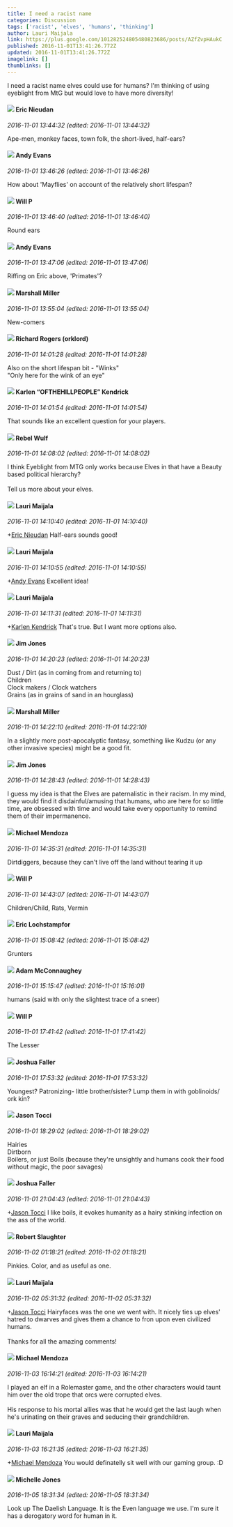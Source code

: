 ```yaml
---
title: I need a racist name
categories: Discussion
tags: ['racist', 'elves', 'humans', 'thinking']
author: Lauri Maijala
link: https://plus.google.com/101282524805480823686/posts/AZfZvpHAukC
published: 2016-11-01T13:41:26.772Z
updated: 2016-11-01T13:41:26.772Z
imagelink: []
thumblinks: []
---
```


I need a racist name elves could use for humans? I&#39;m thinking of using eyeblight from MtG but would love to have more diversity!
<div id='comment z12ktxijpqifet5lt233vborura1zjdz004'>
  <h4><img src='{{site.baseurl}}//images/avatars/112928858730524882505_photo.jpg'> Eric Nieudan</h4>
      <p><cite>2016-11-01 13:44:32 (edited: 2016-11-01 13:44:32)</cite></p>
        <p>Ape-men, monkey faces, town folk, the short-lived, half-ears?</p>
</div>
        

<div id='comment z12ktxijpqifet5lt233vborura1zjdz004'>
  <h4><img src='{{site.baseurl}}//images/avatars/103304305448054183998_photo.jpg'> Andy Evans</h4>
      <p><cite>2016-11-01 13:46:26 (edited: 2016-11-01 13:46:26)</cite></p>
        <p>How about &#39;Mayflies&#39; on account of the relatively short lifespan?</p>
</div>
        

<div id='comment z12ktxijpqifet5lt233vborura1zjdz004'>
  <h4><img src='{{site.baseurl}}//images/avatars/100395114003715336076_photo.jpg'> Will P</h4>
      <p><cite>2016-11-01 13:46:40 (edited: 2016-11-01 13:46:40)</cite></p>
        <p>Round ears</p>
</div>
        

<div id='comment z12ktxijpqifet5lt233vborura1zjdz004'>
  <h4><img src='{{site.baseurl}}//images/avatars/103304305448054183998_photo.jpg'> Andy Evans</h4>
      <p><cite>2016-11-01 13:47:06 (edited: 2016-11-01 13:47:06)</cite></p>
        <p>Riffing on Eric above, &#39;Primates&#39;?</p>
</div>
        

<div id='comment z12ktxijpqifet5lt233vborura1zjdz004'>
  <h4><img src='{{site.baseurl}}//images/avatars/113927217394445366066_photo.jpg'> Marshall Miller</h4>
      <p><cite>2016-11-01 13:55:04 (edited: 2016-11-01 13:55:04)</cite></p>
        <p>New-comers</p>
</div>
        

<div id='comment z12ktxijpqifet5lt233vborura1zjdz004'>
  <h4><img src='{{site.baseurl}}//images/avatars/107546859603511405188_photo.jpg'> Richard Rogers (orklord)</h4>
      <p><cite>2016-11-01 14:01:28 (edited: 2016-11-01 14:01:28)</cite></p>
        <p>Also on the short lifespan bit - &quot;Winks&quot;<br />&quot;Only here for the wink of an eye&quot;</p>
</div>
        

<div id='comment z12ktxijpqifet5lt233vborura1zjdz004'>
  <h4><img src='{{site.baseurl}}//images/avatars/108408137525442565511_photo.jpg'> Karlen “OFTHEHILLPEOPLE” Kendrick</h4>
      <p><cite>2016-11-01 14:01:54 (edited: 2016-11-01 14:01:54)</cite></p>
        <p>That sounds like an excellent question for your players.</p>
</div>
        

<div id='comment z12ktxijpqifet5lt233vborura1zjdz004'>
  <h4><img src='{{site.baseurl}}//images/avatars/116598611739015474520_photo.jpg'> Rebel Wulf</h4>
      <p><cite>2016-11-01 14:08:02 (edited: 2016-11-01 14:08:02)</cite></p>
        <p>I think Eyeblight from MTG only works because Elves in that have a Beauty based political hierarchy?<br /><br />Tell us more about your elves.</p>
</div>
        

<div id='comment z12ktxijpqifet5lt233vborura1zjdz004'>
  <h4><img src='{{site.baseurl}}//images/avatars/101282524805480823686_photo.jpg'> Lauri Maijala</h4>
      <p><cite>2016-11-01 14:10:40 (edited: 2016-11-01 14:10:40)</cite></p>
        <p><span class="proflinkWrapper"><span class="proflinkPrefix">+</span><a class="proflink" href="https://plus.google.com/112928858730524882505" oid="112928858730524882505">Eric Nieudan</a></span> Half-ears sounds good!</p>
</div>
        

<div id='comment z12ktxijpqifet5lt233vborura1zjdz004'>
  <h4><img src='{{site.baseurl}}//images/avatars/101282524805480823686_photo.jpg'> Lauri Maijala</h4>
      <p><cite>2016-11-01 14:10:55 (edited: 2016-11-01 14:10:55)</cite></p>
        <p><span class="proflinkWrapper"><span class="proflinkPrefix">+</span><a class="proflink" href="https://plus.google.com/103304305448054183998" oid="103304305448054183998">Andy Evans</a></span> Excellent idea!</p>
</div>
        

<div id='comment z12ktxijpqifet5lt233vborura1zjdz004'>
  <h4><img src='{{site.baseurl}}//images/avatars/101282524805480823686_photo.jpg'> Lauri Maijala</h4>
      <p><cite>2016-11-01 14:11:31 (edited: 2016-11-01 14:11:31)</cite></p>
        <p><span class="proflinkWrapper"><span class="proflinkPrefix">+</span><a class="proflink" href="https://plus.google.com/108408137525442565511" oid="108408137525442565511">Karlen Kendrick</a></span> That&#39;s true. But I want more options also.</p>
</div>
        

<div id='comment z12ktxijpqifet5lt233vborura1zjdz004'>
  <h4><img src='{{site.baseurl}}//images/avatars/114075227630675466545_photo.jpg'> Jim Jones</h4>
      <p><cite>2016-11-01 14:20:23 (edited: 2016-11-01 14:20:23)</cite></p>
        <p>Dust / Dirt (as in coming from and returning to)<br />Children<br />Clock makers / Clock watchers <br />Grains (as in grains of sand in an hourglass)<br /></p>
</div>
        

<div id='comment z12ktxijpqifet5lt233vborura1zjdz004'>
  <h4><img src='{{site.baseurl}}//images/avatars/113927217394445366066_photo.jpg'> Marshall Miller</h4>
      <p><cite>2016-11-01 14:22:10 (edited: 2016-11-01 14:22:10)</cite></p>
        <p>In a slightly more post-apocalyptic fantasy, something like Kudzu (or any other invasive species) might be a good fit.</p>
</div>
        

<div id='comment z12ktxijpqifet5lt233vborura1zjdz004'>
  <h4><img src='{{site.baseurl}}//images/avatars/114075227630675466545_photo.jpg'> Jim Jones</h4>
      <p><cite>2016-11-01 14:28:43 (edited: 2016-11-01 14:28:43)</cite></p>
        <p>I guess my idea is that the Elves are paternalistic in their racism. In my mind, they would find it disdainful/amusing that humans, who are here for so little time, are obsessed with time and would take every opportunity to remind them of their impermanence.</p>
</div>
        

<div id='comment z12ktxijpqifet5lt233vborura1zjdz004'>
  <h4><img src='{{site.baseurl}}//images/avatars/107608892144761520587_photo.jpg'> Michael Mendoza</h4>
      <p><cite>2016-11-01 14:35:31 (edited: 2016-11-01 14:35:31)</cite></p>
        <p>Dirtdiggers, because they can&#39;t live off the land without tearing it up</p>
</div>
        

<div id='comment z12ktxijpqifet5lt233vborura1zjdz004'>
  <h4><img src='{{site.baseurl}}//images/avatars/100395114003715336076_photo.jpg'> Will P</h4>
      <p><cite>2016-11-01 14:43:07 (edited: 2016-11-01 14:43:07)</cite></p>
        <p>Children/Child, Rats, Vermin</p>
</div>
        

<div id='comment z12ktxijpqifet5lt233vborura1zjdz004'>
  <h4><img src='{{site.baseurl}}//images/avatars/104811112088336879051_photo.jpg'> Eric Lochstampfor</h4>
      <p><cite>2016-11-01 15:08:42 (edited: 2016-11-01 15:08:42)</cite></p>
        <p>Grunters</p>
</div>
        

<div id='comment z12ktxijpqifet5lt233vborura1zjdz004'>
  <h4><img src='{{site.baseurl}}//images/avatars/113146105702553453771_photo.jpg'> Adam McConnaughey</h4>
      <p><cite>2016-11-01 15:15:47 (edited: 2016-11-01 15:16:01)</cite></p>
        <p>humans (said with only the slightest trace of a sneer)</p>
</div>
        

<div id='comment z12ktxijpqifet5lt233vborura1zjdz004'>
  <h4><img src='{{site.baseurl}}//images/avatars/100395114003715336076_photo.jpg'> Will P</h4>
      <p><cite>2016-11-01 17:41:42 (edited: 2016-11-01 17:41:42)</cite></p>
        <p>The Lesser</p>
</div>
        

<div id='comment z12ktxijpqifet5lt233vborura1zjdz004'>
  <h4><img src='{{site.baseurl}}//images/avatars/118408641603864909644_photo.jpg'> Joshua Faller</h4>
      <p><cite>2016-11-01 17:53:32 (edited: 2016-11-01 17:53:32)</cite></p>
        <p>Youngest? Patronizing- little brother/sister? Lump them in with goblinoids/ ork kin?</p>
</div>
        

<div id='comment z12ktxijpqifet5lt233vborura1zjdz004'>
  <h4><img src='{{site.baseurl}}//images/avatars/107921460605994366874_photo.jpg'> Jason Tocci</h4>
      <p><cite>2016-11-01 18:29:02 (edited: 2016-11-01 18:29:02)</cite></p>
        <p>Hairies<br />Dirtborn<br />Boilers, or just Boils (because they&#39;re unsightly and humans cook their food without magic, the poor savages)</p>
</div>
        

<div id='comment z12ktxijpqifet5lt233vborura1zjdz004'>
  <h4><img src='{{site.baseurl}}//images/avatars/118408641603864909644_photo.jpg'> Joshua Faller</h4>
      <p><cite>2016-11-01 21:04:43 (edited: 2016-11-01 21:04:43)</cite></p>
        <p><span class="proflinkWrapper"><span class="proflinkPrefix">+</span><a class="proflink" href="https://plus.google.com/107921460605994366874" oid="107921460605994366874">Jason Tocci</a></span> I like boils, it evokes humanity as a hairy stinking infection on the ass of the world.</p>
</div>
        

<div id='comment z12ktxijpqifet5lt233vborura1zjdz004'>
  <h4><img src='{{site.baseurl}}//images/avatars/106502497268683547167_photo.jpg'> Robert Slaughter</h4>
      <p><cite>2016-11-02 01:18:21 (edited: 2016-11-02 01:18:21)</cite></p>
        <p>Pinkies. Color, and as useful as one.</p>
</div>
        

<div id='comment z12ktxijpqifet5lt233vborura1zjdz004'>
  <h4><img src='{{site.baseurl}}//images/avatars/101282524805480823686_photo.jpg'> Lauri Maijala</h4>
      <p><cite>2016-11-02 05:31:32 (edited: 2016-11-02 05:31:32)</cite></p>
        <p><span class="proflinkWrapper"><span class="proflinkPrefix">+</span><a class="proflink" href="https://plus.google.com/107921460605994366874" oid="107921460605994366874">Jason Tocci</a></span> Hairyfaces was the one we went with. It nicely ties up elves&#39; hatred to dwarves and gives them a chance to fron upon even civilized humans. <br /><br />Thanks for all the amazing comments!</p>
</div>
        

<div id='comment z12ktxijpqifet5lt233vborura1zjdz004'>
  <h4><img src='{{site.baseurl}}//images/avatars/107608892144761520587_photo.jpg'> Michael Mendoza</h4>
      <p><cite>2016-11-03 16:14:21 (edited: 2016-11-03 16:14:21)</cite></p>
        <p>I played an elf in a Rolemaster game, and the other characters would taunt him over the old trope that orcs were corrupted elves.<br /><br />His response to his mortal allies was that he would get the last laugh when he&#39;s urinating on their graves and seducing their grandchildren.</p>
</div>
        

<div id='comment z12ktxijpqifet5lt233vborura1zjdz004'>
  <h4><img src='{{site.baseurl}}//images/avatars/101282524805480823686_photo.jpg'> Lauri Maijala</h4>
      <p><cite>2016-11-03 16:21:35 (edited: 2016-11-03 16:21:35)</cite></p>
        <p><span class="proflinkWrapper"><span class="proflinkPrefix">+</span><a class="proflink" href="https://plus.google.com/107608892144761520587" oid="107608892144761520587">Michael Mendoza</a></span> You would definatelly sit well with our gaming group. :D</p>
</div>
        

<div id='comment z12ktxijpqifet5lt233vborura1zjdz004'>
  <h4><img src='{{site.baseurl}}//images/avatars/106832134570156967852_photo.jpg'> Michelle Jones</h4>
      <p><cite>2016-11-05 18:31:34 (edited: 2016-11-05 18:31:34)</cite></p>
        <p>Look up The Daelish Language. It is the Even language we use. I&#39;m sure it has a derogatory word for human in it.</p>
</div>
        